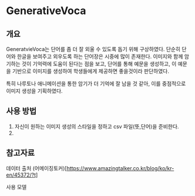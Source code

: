 # GenerativeVoca

## 개요

GeneratvieVoca는 단어를 좀 더 잘 외울 수 있도록 돕기 위해 구상하였다.
단순히 단어와 한글을 보여주고 외우도록 하는 단어장은 시중에 많이 존재한다.
이미지와 함께 암기하는 것이 기억력에 도움이 된다는 점을 보고, 단어를 통해 예문을 생성하고,
이 예문을 기반으로 이미지를 생성하여 학생들에게 제공하면 좋을것이라 판단하였다.

특히 나루토나 애니메이션을 통한 암기가 더 기억에 잘 남을 것 같아, 이를 중점적으로 이미지 생성을 기획하였다.

## 사용 방법

1. 자신이 원하는 이미지 생성의 스타일을 정하고 csv 파일(뜻,단어)을 준비한다.
2.

## 참고자료

데이터 출처
(어메이징토커)[https://www.amazingtalker.co.kr/blog/ko/kr-en/45372/?t]

사용 모델
